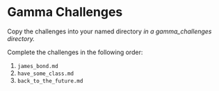 # Gamma Challenges

Copy the challenges into your named directory *in a gamma_challenges directory.*

Complete the challenges in the following order:

1. `james_bond.md`
2. `have_some_class.md`
3. `back_to_the_future.md`
